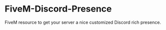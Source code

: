 # FiveM-Discord-Presence
FiveM resource to get your server a nice customized Discord rich presence.
